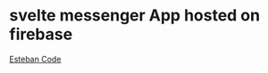 # svelte messenger App hosted on firebase
[Esteban Code](https://www.youtube.com/watch?v=e12vkxUXia4&t=1280s)


